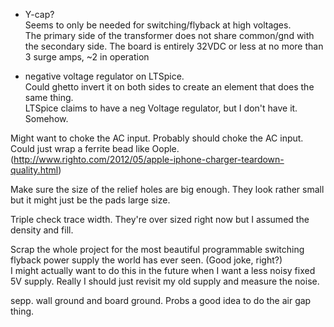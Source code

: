 * Y-cap?  
Seems to only be needed for switching/flyback at high voltages.  
The primary side of the transformer does not share common/gnd with the secondary side. The board is entirely 32VDC or less at no more than 3 surge amps, ~2 in operation

* negative voltage regulator on LTSpice.  
Could ghetto invert it on both sides to create an element that does the same thing.  
LTSpice claims to have a neg Voltage regulator, but I don't have it. Somehow.

Might want to choke the AC input. Probably should choke the AC input.  
Could just wrap a ferrite bead like Oople. (http://www.righto.com/2012/05/apple-iphone-charger-teardown-quality.html)  

Make sure the size of the relief holes are big enough. They look rather small but it might just be the pads large size.

Triple check trace width. They're over sized right now but I assumed the density and fill.

Scrap the whole project for the most beautiful programmable switching flyback power supply the world has ever seen. (Good joke, right?)  
I might actually want to do this in the future when I want a less noisy fixed 5V supply. Really I should just revisit my old supply and measure the noise.

sepp. wall ground and board ground. Probs a good idea to do the air gap thing.
